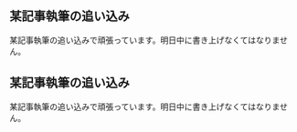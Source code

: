 ## 某記事執筆の追い込み

某記事執筆の追い込みで頑張っています。明日中に書き上げなくてはなりません。






## 某記事執筆の追い込み


某記事執筆の追い込みで頑張っています。明日中に書き上げなくてはなりません。